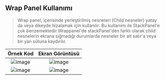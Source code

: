 ## Wrap Panel Kullanımı ##
> Wrap panel, içerisinde yerleştirilmiş nesneleri (Child nesneler) yatay da veya dikeyde hizalamak için kullanılır.  Bu kullanımı ile StackPanel'e çok benzemektedir.Wrappanel'de stackPanel'den farklı olarak child nesnelerin  ekrana sığmadığı durumlarda nesneler  bir alt satır'a veya bir yan sütuna kaydırılır.



| Örnek Kod |Ekran Görüntüsü|
|:--------:|:----------------------------:|
|![image](https://user-images.githubusercontent.com/28144917/154903390-4a34d273-bf74-45dd-abea-118f744fef58.png)|![image](https://user-images.githubusercontent.com/28144917/154903430-4cfde3a3-d51f-481a-8495-c4022caeb819.png)|
|![image](https://user-images.githubusercontent.com/28144917/154903541-565fc8d9-d698-48bc-be13-9bb3952ff958.png)|![image](https://user-images.githubusercontent.com/28144917/154903617-26c5f36e-5beb-4111-a231-9a40efb33712.png)|
